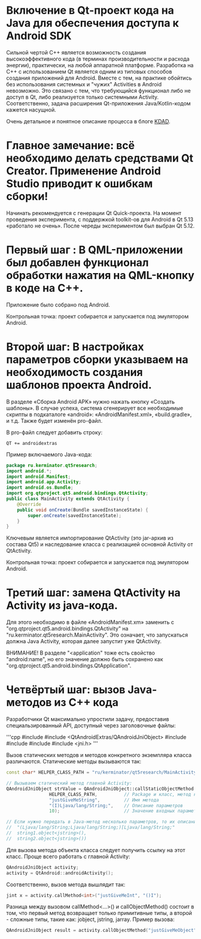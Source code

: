 # Включение в Qt-проект кода на Java для обеспечения доступа к Android SDK

Сильной чертой C++ является возможность создания высокоэффективного кода (в терминах производительности и расхода энергии), практически, на любой аппаратной платформе. Разработка на C++ с использованием Qt является одним из типовых способов создания приложений для Android. Вместе с тем, на практике обойтись без использования системных и "чужих" Activities в Android невозможно. Это связано с тем, что требующийся функционал либо не доступ в Qt, либо реализуется только системными Activity. Соответственно, задача расширения Qt-приложения Java/Kotlin-кодом кажется насущной.

Очень детальное и понятное описание процесса в блоге [KDAD](https://www.kdab.com/qt-android-episode-7/).

# Главное замечание: всё необходимо делать средствами Qt Creator. Применение Android Studio приводит к ошибкам сборки!

Начинать рекомендуется с генерации Qt Quick-проекта. На момент проведения эксперимента, с поддержкой toolkit-ов для Android в Qt 5.13 «работало не очень». После череды экспериментом был выбран Qt 5.12.

# Первый шаг : В QML-приложении был добавлен функционал обработки нажатия на QML-кнопку в коде на C++.

Приложение было собрано под Android. 

Контрольная точка: проект собирается и запускается под эмулятором Android.

# Второй шаг: В настройках параметров сборки указываем на необходимость создания шаблонов проекта Android. 

В разделе «Сборка Android APK» нужно нажать кнопку «Создать шаблоны». В случае успеха, система сгенерирует все необходимые скрипты в подкаталоге «android»: «AndroidManifest.xml», «build.gradle», и т.д. Также будет изменён pro-файл.

В pro-файл следует добавить строку:

```
QT += androidextras
```

Пример включаемого Java-кода:

```java
package ru.kerminator.qt5research;
import android.*;
import android.Manifest;
import android.app.Activity;
import android.os.Bundle;
import org.qtproject.qt5.android.bindings.QtActivity;
public class MainActivity extends QtActivity {
    @Override
    public void onCreate(Bundle savedInstanceState) {
        super.onCreate(savedInstanceState);
    }
}
```

Ключевым является импортирование QtActivity (это jar-архив из состава Qt5) и наследование класса с реализацией основной Activity от QtActivity.

Контрольная точка: проект собирается и запускается под эмулятором Android.

# Третий шаг: замена QtActivity на Activity из java-кода.

Для этого необходимо в файле «AndroidManifest.xm» заменить <activity name=…> с "org.qtproject.qt5.android.bindings.QtActivity" на "ru.kerminator.qt5research.MainActivity". Это означает, что запускаться должна Java Activity, которая далее запустит уже QtActivity.

ВНИМАНИЕ! В разделе "<application" тоже есть свойство "android:name", но его значение должно быть сохранено как "org.qtproject.qt5.android.bindings.QtApplication".

# Четвёртый шаг: вызов Java-методов из C++ кода

Разработчики Qt максимально упростили задачу, предоставив специальзированный API, доступный через заголовочные файлы:

'''cpp
#include <QtAndroid>
#include <QtAndroidExtras/QAndroidJniObject>
#include <QAndroidJniObject>
#include <QAndroidJniEnvironment>
#include <QtAndroid>
#include <jni.h>
'''
 
Вызов статических методов и методов конкретного экземпляра класса различаются. Статические методы вызываются так:

```cpp
const char* HELPER_CLASS_PATH = "ru/kerminator/qt5research/MainActivity";

// Вызываем статический метод главной Activity:
QAndroidJniObject strValue = QAndroidJniObject::callStaticObjectMethod(
                HELPER_CLASS_PATH,          // Package и класс, метод которого следует вызвать
                "justGiveMeString",         // Имя метода
                "(I)Ljava/lang/String;",    // Описание параметров
                10);                        // Значение входных параметров

// Если нужно передать в Java-метод несколько параметров, то их описание
//  "(Ljava/lang/String;Ljava/lang/String;)[Ljava/lang/String;"
//  string1.object<jstring>(),
//  string2.object<jstring>())
```

Для вызова метода объекта класса следует получить ссылку на этот класс. Проще всего работать с главной Activity:

```cpp
QAndroidJniObject activity;
activity = QtAndroid::androidActivity();
```

Соответственно, вызов метода вышлядит так:

```cpp
jint x = activity.callMethod<int>("justGiveMeInt", "()I");
```

Разница между вызовом callMethod<...>() и callObjectMethod() состоит в том, что первый метод возвращает только примитивные типы, а второй - сложные типы, такие как: jobject, jstring, jarray. Пример вызова:

```cpp
QAndroidJniObject result = activity.callObjectMethod("justGiveMeObject", "...");
```
